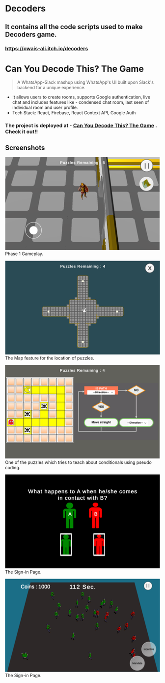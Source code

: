 # Decoders
## It contains all the code scripts used to make Decoders game.
### https://owais-ali.itch.io/decoders

# Can You Decode This? The Game
> A WhatsApp-Slack mashup using WhatsApp's UI built upon Slack's backend for a unique experience.

* It allows users to create rooms, supports Google authentication, live chat and includes features like - condensed chat room, last
seen of individual room and user profile.
* Tech Stack: React, Firebase, React Context API, Google Auth 

### The project is deployed at - [Can You Decode This? The Game](https://owais-ali.itch.io/decoders) . Check it out!!

## Screenshots

![](Game1.png)
Phase 1 Gameplay.

![](Game2.png)
The Map feature for the location of puzzles.

![](Game3.png)
One of the puzzles which tries to teach about conditionals using pseudo coding.

![](Game4.png)
The Sign-in Page.

![](Game5.png)
The Sign-in Page.
